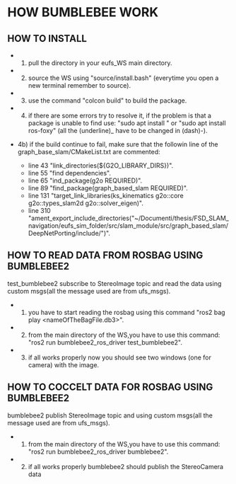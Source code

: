 # HOW BUMBLEBEE WORK

## HOW TO INSTALL
- 1) pull the directory in your eufs_WS main directory.
- 2) source the WS using "source/install.bash" (everytime you open a new terminal remember to source).

- 3) use the command "colcon build" to build the package.
- 4) if there are some errors try to resolve it, if the problem is that a package is unable to find use: "sudo apt install <package name>" or "sudo apt install ros-foxy<package name>" (all the (underline)_ have to be changed in (dash)-).
- 4b) if the build continue to fail, make sure that the followin line of the graph_base_slam/CMakeList.txt are commented:
  - line 43 "link_directories(${G2O_LIBRARY_DIRS})".
  - line 55 "find dependencies".
  - line 65 "ind_package(g2o REQUIRED)".
  - line 89 "find_package(graph_based_slam REQUIRED)".
  - line 131 "target_link_libraries(ks_kinematics g2o::core g2o::types_slam2d g2o::solver_eigen)".
  - line 310 "ament_export_include_directories("~/Documenti/thesis/FSD_SLAM_navigation/eufs_sim_folder/src/slam_module/src/graph_based_slam/DeepNetPorting/include/")".

## HOW TO READ DATA FROM ROSBAG USING BUMBLEBEE2

test_bumblebee2 subscribe to StereoImage topic and read the data using custom msgs(all the message used are from ufs_msgs).

- 1) you have to start reading the rosbag using this command "ros2 bag play <nameOfTheBagFile.db3>".
- 2) from the main directory of the WS,you have to use this command: "ros2 run bumblebee2_ros_driver test_bumblebee2".
- 3) if all works properly now you should see two windows (one for camera) with the image.

## HOW TO COCCELT DATA FOR ROSBAG USING BUMBLEBEE2

bumblebee2 publish StereoImage topic and using custom msgs(all the message used are from ufs_msgs).

- 1) from the main directory of the WS,you have to use this command: "ros2 run bumblebee2_ros_driver bumblebee2".
- 2) if all works properly bumblebee2 should publish the StereoCamera data

